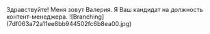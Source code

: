 Здравствуйте! Меня зовут Валерия. Я Ваш кандидат на должность контент-менеджера.
![Branching] (7df063a72a11ee8bb944502fc6b8ea00.jpg)
